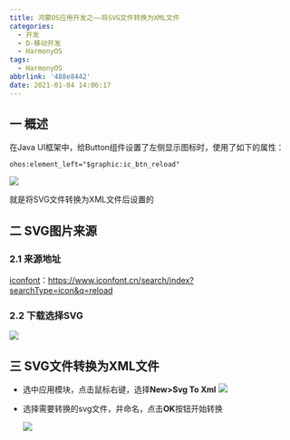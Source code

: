 ```yaml
---
title: 鸿蒙OS应用开发之——将SVG文件转换为XML文件
categories:
  - 开发
  - D-移动开发
  - HarmonyOS
tags:
  - HarmonyOS
abbrlink: '488e8442'
date: 2021-01-04 14:06:17
---
```

## 一 概述

在Java UI框架中，给Button组件设置了左侧显示图标时，使用了如下的属性：

```
ohos:element_left="$graphic:ic_btn_reload"
```
![][1]

就是将SVG文件转换为XML文件后设置的

<!--more-->

## 二 SVG图片来源

### 2.1 来源地址

[iconfont](https://www.iconfont.cn/search/index?searchType=icon&q=reload)：https://www.iconfont.cn/search/index?searchType=icon&q=reload

### 2.2 下载选择SVG
![][2]

## 三 SVG文件转换为XML文件

* 选中应用模块，点击鼠标右键，选择**New>Svg To Xml**
  ![][3]

* 选择需要转换的svg文件，并命名，点击**OK**按钮开始转换

  ![][4]



[1]:https://fastly.jsdelivr.net/gh/PGzxc/CDN@master/blog-hmos/hmos-btn-svg-xml-sample.png
[2]:https://fastly.jsdelivr.net/gh/PGzxc/CDN@master/blog-hmos/hmos-icon-reload-svg-download.png
[3]:https://fastly.jsdelivr.net/gh/PGzxc/CDN@master/blog-hmos/hmos-new-svg-to-xml.png
[4]:https://fastly.jsdelivr.net/gh/PGzxc/CDN@master/blog-hmos/hmos-svg-xml-convert.png
